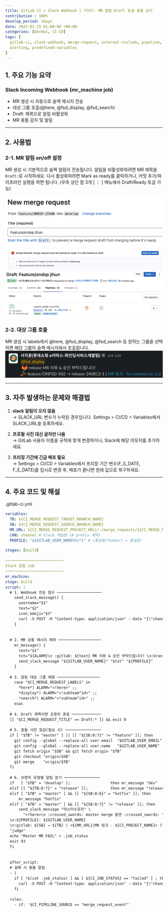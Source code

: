 ```yaml
---
title: GitLab CI × Slack Webhook | 가이드- MR 알림·Draft 토글·충돌 감지
contribution : 100%
develop_period: 3days
date: 2025-01-25 01:00:00 +09:00
categories: [DevOps, CI-CD]
tags: [
  gitlab-ci, slack-webhook, merge-request, external-include, pipeline, bash,
  alerting, predefined-variables
]
---
```



## 1. 주요 기능 요약

### Slack Incoming Webhook (mr_machine job)
- MR 생성 시 자동으로 슬랙 메시지 전송
- 대상 그룹 호출(@here, @fsd_display, @fsd_search)
- Draft: 제목으로 알림 비활성화
- MR 충돌 감지 및 알림

---

## 2. 사용법

### 2-1. MR 알림 on/off 설정
MR 생성 시 기본적으로 슬랙 알림이 전송됩니다. 알림을 비활성화하려면 MR 제목을 `Draft:`로 시작하세요.
다시 활성화하려면 Mark as ready를 클릭하거나, 커밋 추가/파이프라인 실행을 하면 됩니다. (우측 상단 점 3개 [ ⋮ ] 메뉴에서 Draft/Ready 토글 가능)

![MR 알림 on/off](/assets/img/2025-01-25/2025-01-25-gitlab_ci_2024_1.png)
![MR 알림 Draft 예시](/assets/img/2025-01-25/2025-01-25-gitlab_ci_2024_2.png)
![MR 알림 Ready 예시](/assets/img/2025-01-25/2025-01-25-gitlab_ci_2024_3.png)

### 2-2. 대상 그룹 호출
MR 생성 시 labels에서 @here, @fsd_display, @fsd_search 등 원하는 그룹을 선택하면 해당 그룹이 슬랙 메시지에서 호출됩니다.
![대상 그룹 호출 예시2](/assets/img/2025-01-25/2025-01-25-gitlab_ci_2024_4.png)

---

## 3. 자주 발생하는 문제와 해결법

1. **slack 알림이 오지 않음**  
→ SLACK_URL 변수가 누락된 경우입니다. Settings > CI/CD > Variables에서 SLACK_URL을 등록하세요.

1. **프로필 사진 대신 글자만 나옴**  
→ GitLab 사용자 이름을 규칙에 맞게 변경하거나, Slack에 해당 이모지를 추가하세요.

1. **프리징 기간에 긴급 배포 필요**  
→ Settings > CI/CD > Variables에서 프리징 기간 변수(F_S_DATE, F_E_DATE)를 임시로 변경 후, 배포가 끝나면 원래 값으로 복구하세요.

---

## 4. 주요 코드 및 해설


.gitlab-ci.yml
```yaml
variables:
  TB: ${CI_MERGE_REQUEST_TARGET_BRANCH_NAME}
  SB: ${CI_MERGE_REQUEST_SOURCE_BRANCH_NAME}
  MR_URL: ${CI_MERGE_REQUEST_PROJECT_URL}/-/merge_requests/${CI_MERGE_REQUEST_IID}
  CHN: channel # Slack 채널명 (# prefix 제외)
  PROFILE: "${GITLAB_USER_NAME%%(*}" # (홍길동(foobar) → 홍길동)
```

```yaml
stages: [build]

──────────────────────────
Slack 알림 Job
──────────────────────────
mr_machine:
stage: build
script: |
  # 1. Webhook 전송 함수 ────────────────────
    send_slack_message() {
      username="$1"
      text="$2"
      icon_emoji="$3"
      curl -X POST -H "Content-type: application/json" --data "{\"channel\": \"#${CHN}\", \"username\": \"${username}\", \"text\":\"${text}\", \"icon_emoji\": \":${icon_emoji}:\" }" $SLACK_URL
    }


  # 2. MR 공통 메시지 래퍼 ───────────────────
    mr_message() {
      text="$1"
      txt="${ALARM}\n :gitlab: ${text} MR 리뷰 & 승인 부탁드립니다! \n:branch: ${SB} → ${TB} ( <${MR_URL}|MR 링크 - ${CI_PROJECT_NAME}> )"
      send_slack_message "${GITLAB_USER_NAME}" "$txt" "${PROFILE}"
    }

  # 3. 알림 대상 그룹 매핑 ───────────────────
    case "$CI_MERGE_REQUEST_LABELS" in
      *here*) ALARM="<!here>" ;;
      *display*) ALARM="<!subteam^id>" ;;
      *search*) ALARM="<!subteam^id>" ;;
    esac

  # 4. Draft 제목이면 조용히 종료 ─────────────
  [[ "$CI_MERGE_REQUEST_TITLE" == Draft:* ]] && exit 0

  # 5. 충돌 사전 점검(필요 시) ────────────────
  if [ "$TB" != "master" ] || [[ "${SB:0:7}" != "feature" ]]; then
    git config --global --replace-all user.email  "$GITLAB_USER_EMAIL"
    git config --global --replace-all user.name   "$GITLAB_USER_NAME"
    git fetch origin "$SB" && git fetch origin "$TB"
    git checkout "origin/$SB"
    git merge    "origin/$TB"
  fi

  # 6. 브랜치 유형별 알림 분기 ────────────────
  if   [ "$TB" = "develop" ];                  then mr_message "dev"
  elif [[ "${TB:0:7}" = "release" ]];          then mr_message "release"
  elif [ "$TB" = "master" ] && [[ "${SB:0:6}" = "hotfix" ]]; then
      mr_message "hotfix"
  elif [ "$TB" = "master" ] && [[ "${SB:0:7}" != "release" ]]; then
      send_slack_message "마스터수호자" \
        "<!here>\n :crossed_swords: master merge 발견 :crossed_swords: \
  \n:${PROFILE}: ${GITLAB_USER_NAME}
  \n:gitlab: ${SB} → ${TB} ( <${MR_URL}|MR 링크 - ${CI_PROJECT_NAME}> )"
  "judge"
  echo "Master MR FAIL" > .job_status
  exit 93
  fi


  after_script:
  # 실패 시 충돌 알림
  - |
    if [ !$(cat .job_status) ] && [ ${CI_JOB_STATUS} == "failed" ] ; then
      curl -X POST -H "Content-type: application/json" --data "{\"channel\": \"#channel\", \"username\": \"${GITLAB_USER_NAME}\", \"text\":\" :branch: 충돌 발생 :broken_branch:\n:폭발: ${SB} → ${TB} ( <${MR_URL}|MR 링크 - ${CI_PROJECT_NAME}> ) \", \"icon_emoji\": \":${GITLAB_USER_NAME%%(*}:\" }" $SLACK_URL
    fi

  rules:
    - if: '$CI_PIPELINE_SOURCE == "merge_request_event"'
```
